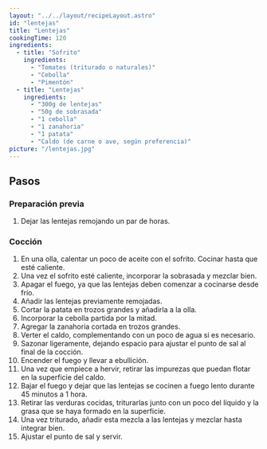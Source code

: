 ```yaml
---
layout: "../../layout/recipeLayout.astro"
id: "lentejas"
title: "Lentejas"
cookingTime: 120
ingredients:
  - title: "Sofrito"
    ingredients:
      - "Tomates (triturado o naturales)"
      - "Cebolla"
      - "Pimentón"
  - title: "Lentejas"
    ingredients:
      - "300g de lentejas"
      - "50g de sobrasada"
      - "1 cebolla"
      - "1 zanahoria"
      - "1 patata"
      - "Caldo (de carne o ave, según preferencia)"
picture: "/lentejas.jpg"
---
```


## Pasos

### Preparación previa

1. Dejar las lentejas remojando un par de horas.

### Cocción

1. En una olla, calentar un poco de aceite con el sofrito. Cocinar hasta que esté caliente.
2. Una vez el sofrito esté caliente, incorporar la sobrasada y mezclar bien.
3. Apagar el fuego, ya que las lentejas deben comenzar a cocinarse desde frío.
4. Añadir las lentejas previamente remojadas.
5. Cortar la patata en trozos grandes y añadirla a la olla.
6. Incorporar la cebolla partida por la mitad.
7. Agregar la zanahoria cortada en trozos grandes.
8. Verter el caldo, complementando con un poco de agua si es necesario.
9. Sazonar ligeramente, dejando espacio para ajustar el punto de sal al final de la cocción.
10. Encender el fuego y llevar a ebullición.
11. Una vez que empiece a hervir, retirar las impurezas que puedan flotar en la superficie del caldo.
12. Bajar el fuego y dejar que las lentejas se cocinen a fuego lento durante 45 minutos a 1 hora.
13. Retirar las verduras cocidas, triturarlas junto con un poco del líquido y la grasa que se haya formado en la superficie.
14. Una vez triturado, añadir esta mezcla a las lentejas y mezclar hasta integrar bien.
15. Ajustar el punto de sal y servir.
